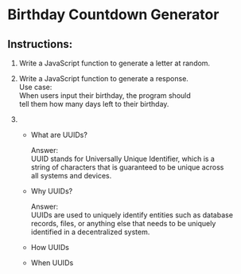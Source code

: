 # Birthday Countdown Generator

## Instructions:  
1. Write a JavaScript function to generate a letter at random.

2. Write a JavaScript function to generate a response.  
   Use case:  
   When users input their birthday, the program should   
   tell them how many days left to their birthday.  
   
3. * What are UUIDs?   

      Answer:  
      UUID stands for Universally Unique Identifier, which is a   
      string of characters that is guaranteed to be unique across   
      all systems and devices.  
      
   * Why UUIDs?    
  
      Answer:  
      UUIDs are used to uniquely identify entities such as database   
      records, files, or anything else that needs to be uniquely   
      identified in a decentralized system.  
      
   * How UUIDs  
   * When UUIDs    
